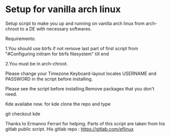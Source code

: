 # Setup for vanilla arch linux
Setup script to make you up and running on vanilla arch linux from arch-chroot to a DE with necessary softwares.

Requirements:

1.You should use btrfs if not remove last part of first script from "#Configuring initram for btrfs filesystem" till end

2.You must be in arch-chroot.

Please change your Timezone Keyboard-layout locales USERNAME and PASSWORD in the script before installing.

Please see the script before installing.Remove packages that you don't need.

Kde availabe now. for kde clone the repo and type
 
git checkout kde

Thanks to Ermanno Ferrari for helping.
Parts of this script are taken from his gitlab public script.
His gitlab repo : https://gitlab.com/eflinux
